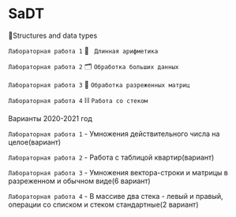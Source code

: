 # SaDT
🐣Structures and data types 

```Лабораторная работа 1``` 🧮 ``` Длинная арифметика```

```Лабораторная работа 2``` 🗂 ```Обработка больших данных```

```Лабораторная работа 3``` 🗿 ```Обработка разреженных матриц``` 

```Лабораторная работа 4``` ⛓ ```Работа со стеком``` 





Варианты 2020-2021 год

```Лабораторная работа 1``` - Умножения действительного числа на целое(вариант)

```Лабораторная работа 2``` -  Работа с таблицой квартир(вариант)

```Лабораторная работа 3``` - Умножения вектора-строки и матрицы в разреженном и обычном виде(6 вариант)

```Лабораторная работа 4``` - В массиве два стека - левый и правый, операции со списком и стеком стандартные(2 вариант) 

